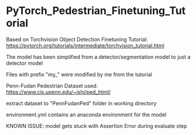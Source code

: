 # PyTorch_Pedestrian_Finetuning_Tutorial
Based on Torchvision Object Detection Finetuning Tutorial: https://pytorch.org/tutorials/intermediate/torchvision_tutorial.html

The model has been simplified from a detector/segmentation model to just a detector model

Files with prefix "my_" were modified by me from the tutorial

Penn-Fudan Pedestrian Dataset used:
https://www.cis.upenn.edu/~jshi/ped_html/

extract dataset to "PennFudanPed" folder in working directory

environment.yml contains an anaconda environment for the model

KNOWN ISSUE:
model gets stuck with Assertion Error during evaluate step
